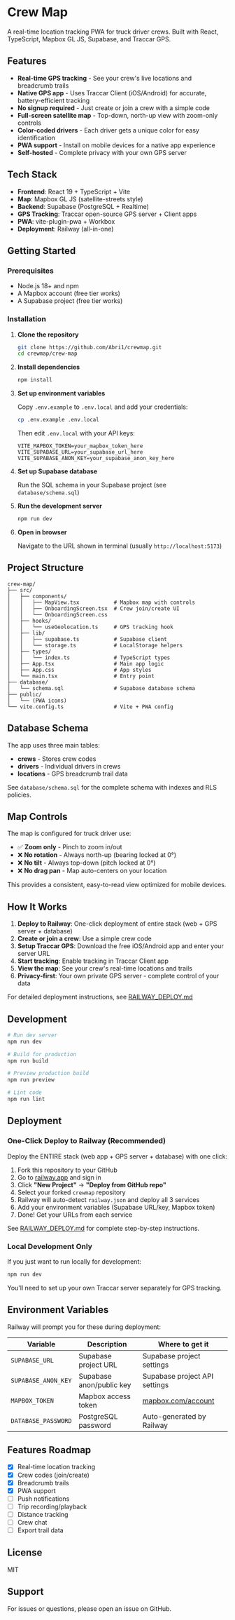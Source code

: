 # Crew Map

A real-time location tracking PWA for truck driver crews. Built with React, TypeScript, Mapbox GL JS, Supabase, and Traccar GPS.

## Features

- **Real-time GPS tracking** - See your crew's live locations and breadcrumb trails
- **Native GPS app** - Uses Traccar Client (iOS/Android) for accurate, battery-efficient tracking
- **No signup required** - Just create or join a crew with a simple code
- **Full-screen satellite map** - Top-down, north-up view with zoom-only controls
- **Color-coded drivers** - Each driver gets a unique color for easy identification
- **PWA support** - Install on mobile devices for a native app experience
- **Self-hosted** - Complete privacy with your own GPS server

## Tech Stack

- **Frontend**: React 19 + TypeScript + Vite
- **Map**: Mapbox GL JS (satellite-streets style)
- **Backend**: Supabase (PostgreSQL + Realtime)
- **GPS Tracking**: Traccar open-source GPS server + Client apps
- **PWA**: vite-plugin-pwa + Workbox
- **Deployment**: Railway (all-in-one)

## Getting Started

### Prerequisites

- Node.js 18+ and npm
- A Mapbox account (free tier works)
- A Supabase project (free tier works)

### Installation

1. **Clone the repository**
   ```bash
   git clone https://github.com/Abri1/crewmap.git
   cd crewmap/crew-map
   ```

2. **Install dependencies**
   ```bash
   npm install
   ```

3. **Set up environment variables**

   Copy `.env.example` to `.env.local` and add your credentials:
   ```bash
   cp .env.example .env.local
   ```

   Then edit `.env.local` with your API keys:
   ```env
   VITE_MAPBOX_TOKEN=your_mapbox_token_here
   VITE_SUPABASE_URL=your_supabase_url_here
   VITE_SUPABASE_ANON_KEY=your_supabase_anon_key_here
   ```

4. **Set up Supabase database**

   Run the SQL schema in your Supabase project (see `database/schema.sql`)

5. **Run the development server**
   ```bash
   npm run dev
   ```

6. **Open in browser**

   Navigate to the URL shown in terminal (usually `http://localhost:5173`)

## Project Structure

```
crew-map/
├── src/
│   ├── components/
│   │   ├── MapView.tsx           # Mapbox map with controls
│   │   ├── OnboardingScreen.tsx  # Crew join/create UI
│   │   └── OnboardingScreen.css
│   ├── hooks/
│   │   └── useGeolocation.ts     # GPS tracking hook
│   ├── lib/
│   │   ├── supabase.ts           # Supabase client
│   │   └── storage.ts            # LocalStorage helpers
│   ├── types/
│   │   └── index.ts              # TypeScript types
│   ├── App.tsx                   # Main app logic
│   ├── App.css                   # App styles
│   └── main.tsx                  # Entry point
├── database/
│   └── schema.sql                # Supabase database schema
├── public/
│   └── (PWA icons)
└── vite.config.ts                # Vite + PWA config
```

## Database Schema

The app uses three main tables:

- **crews** - Stores crew codes
- **drivers** - Individual drivers in crews
- **locations** - GPS breadcrumb trail data

See `database/schema.sql` for the complete schema with indexes and RLS policies.

## Map Controls

The map is configured for truck driver use:

- ✅ **Zoom only** - Pinch to zoom in/out
- ❌ **No rotation** - Always north-up (bearing locked at 0°)
- ❌ **No tilt** - Always top-down (pitch locked at 0°)
- ❌ **No drag pan** - Map auto-centers on your location

This provides a consistent, easy-to-read view optimized for mobile devices.

## How It Works

1. **Deploy to Railway**: One-click deployment of entire stack (web + GPS server + database)
2. **Create or join a crew**: Use a simple crew code
3. **Setup Traccar GPS**: Download the free iOS/Android app and enter your server URL
4. **Start tracking**: Enable tracking in Traccar Client app
5. **View the map**: See your crew's real-time locations and trails
6. **Privacy-first**: Your own private GPS server - complete control of your data

For detailed deployment instructions, see [RAILWAY_DEPLOY.md](./RAILWAY_DEPLOY.md)

## Development

```bash
# Run dev server
npm run dev

# Build for production
npm run build

# Preview production build
npm run preview

# Lint code
npm run lint
```

## Deployment

### One-Click Deploy to Railway (Recommended)

Deploy the ENTIRE stack (web app + GPS server + database) with one click:

1. Fork this repository to your GitHub
2. Go to [railway.app](https://railway.app) and sign in
3. Click **"New Project"** → **"Deploy from GitHub repo"**
4. Select your forked `crewmap` repository
5. Railway will auto-detect `railway.json` and deploy all 3 services
6. Add your environment variables (Supabase URL/key, Mapbox token)
7. Done! Get your URLs from each service

See [RAILWAY_DEPLOY.md](./RAILWAY_DEPLOY.md) for complete step-by-step instructions.

### Local Development Only

If you just want to run locally for development:

```bash
npm run dev
```

You'll need to set up your own Traccar server separately for GPS tracking.

## Environment Variables

Railway will prompt you for these during deployment:

| Variable | Description | Where to get it |
|----------|-------------|-----------------|
| `SUPABASE_URL` | Supabase project URL | Supabase project settings |
| `SUPABASE_ANON_KEY` | Supabase anon/public key | Supabase project API settings |
| `MAPBOX_TOKEN` | Mapbox access token | [mapbox.com/account](https://account.mapbox.com/access-tokens/) |
| `DATABASE_PASSWORD` | PostgreSQL password | Auto-generated by Railway |

## Features Roadmap

- [x] Real-time location tracking
- [x] Crew codes (join/create)
- [x] Breadcrumb trails
- [x] PWA support
- [ ] Push notifications
- [ ] Trip recording/playback
- [ ] Distance tracking
- [ ] Crew chat
- [ ] Export trail data

## License

MIT

## Support

For issues or questions, please open an issue on GitHub.

